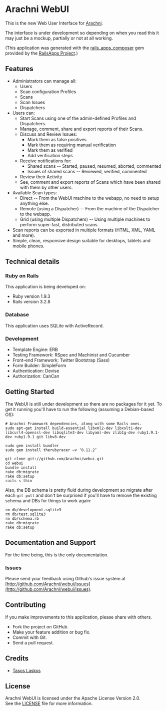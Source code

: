 # Arachni WebUI

This is the new Web User Interface for [Arachni](https://github.com/Arachni/arachni).

The interface is under development so depending on when you read this it may just
be a mockup, partially or not at all working.

(This application was generated with the [rails_apps_composer](https://github.com/RailsApps/rails_apps_composer) gem provided by the [RailsApps Project](http://railsapps.github.com/).)

## Features

 - Administrators can manage all:
    - Users
    - Scan configuration Profiles
    - Scans
    - Scan Issues
    - Dispatchers
 - Users can:
    - Start Scans using one of the admin-defined Profiles and Dispatchers.
    - Manage, comment, share and export reports of their Scans.
    - Discuss and Review Issues:
        - Mark them as false positives
        - Mark them as requiring manual verification
        - Mark them as verified
        - Add verification steps
    - Receive notifications for:
        - Shared scans -- Started, paused, resumed, aborted, commented
        - Issues of shared scans -- Reviewed, verified, commented
    - Review their Activity
    - See, comment and export reports of Scans which have been shared with them by other users.
 - Available Scan types:
    - Direct -- From the WebUI machine to the webapp, no need to setup anything else.
    - Remote (using a Dispatcher) -- From the machine of the Dispatcher to the webapp.
    - Grid (using multiple Dispatchers) -- Using multiple machines to perform
        super-fast, distributed scans.
 - Scan reports can be exported in multiple formats (HTML, XML, YAML and more).
 - Simple, clean, responsive design suitable for desktops, tablets and mobile phones.

## Technical details

### Ruby on Rails

This application is being developed on:

* Ruby version 1.9.3
* Rails version 3.2.8

### Database

This application uses SQLite with ActiveRecord.

### Development

* Template Engine: ERB
* Testing Framework: RSpec and Machinist and Cucumber
* Front-end Framework: Twitter Bootstrap (Sass)
* Form Builder: SimpleForm
* Authentication: Devise
* Authorization: CanCan

## Getting Started

The WebUI is still under development so there are no packages for it yet.
To get it running you'll have to run the following (assuming a Debian-based OS):

```
# Arachni Framework dependencies, along with some Rails ones.
sudo apt-get install build-essential libxml2-dev libxslt1-dev libcurl4-openssl-dev libsqlite3-dev libyaml-dev zlib1g-dev ruby1.9.1-dev ruby1.9.1 git libv8-dev

sudo gem install bundler
sudo gem install therubyracer –v ‘0.11.2’

git clone git://github.com/Arachni/webui.git
cd webui
bundle install
rake db:migrate
rake db:setup
rails s thin
```

Also, the DB schema is pretty fluid during development so migrate after each
```git pull``` and don't be surprised if you'll have to remove the existing schema
and DBs for things to work again:

```
rm db/development.sqlite3
rm db/test.sqlite3
rm db/schema.rb
rake db:migrate
rake db:setup
```

## Documentation and Support

For the time being, this is the only documentation.

### Issues

Please send your feedback using Github's issue system at
[http://github.com/Arachni/webui/issues](http://github.com/Arachni/webui/issues).

## Contributing

If you make improvements to this application, please share with others.

* Fork the project on GitHub.
* Make your feature addition or bug fix.
* Commit with Git.
* Send a pull request.

## Credits

* [Tasos Laskos](mailto:tasos.laskos@gmail.com)

## License

Arachni WebUI is licensed under the Apache License Version 2.0.<br/>
See the [LICENSE](file.LICENSE.html) file for more information.
